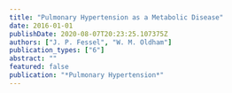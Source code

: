 ```yaml
---
title: "Pulmonary Hypertension as a Metabolic Disease"
date: 2016-01-01
publishDate: 2020-08-07T20:23:25.107375Z
authors: ["J. P. Fessel", "W. M. Oldham"]
publication_types: ["6"]
abstract: ""
featured: false
publication: "*Pulmonary Hypertension*"
---
```



